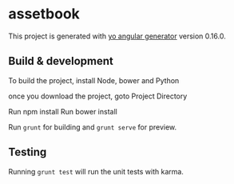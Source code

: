 # assetbook

This project is generated with [yo angular generator](https://github.com/yeoman/generator-angular)
version 0.16.0.

## Build & development
To build the project, install Node, bower and Python 

once you download the project, goto Project Directory 

Run npm install
Run bower install

Run `grunt` for building and `grunt serve` for preview.

## Testing

Running `grunt test` will run the unit tests with karma.
